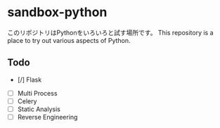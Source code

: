 # sandbox-python

このリポジトリはPythonをいろいろと試す場所です。
This repository is a place to try out various aspects of Python.

## Todo
- [/] Flask
- [ ] Multi Process
- [ ] Celery
- [ ] Static Analysis
- [ ] Reverse Engineering
